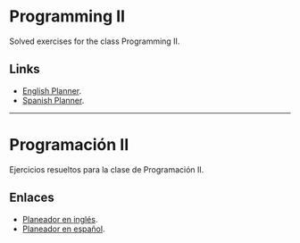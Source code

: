 
# Programming II

Solved exercises for the class Programming II.

## Links

- [English Planner](https://docs.google.com/spreadsheets/d/1qXFiYT6Dqq6whIq-G9dGMLRwa4sE5a3S1qb_ZJIJ_Xc/edit#gid=0).
- [Spanish Planner](https://docs.google.com/spreadsheets/d/1VPYsz411SiMPm03Z_9X83qtcKfL4C7E9iElGhiRomq4/edit#gid=0).
---

# Programación II

Ejercicios resueltos para la clase de Programación II.

## Enlaces

- [Planeador en inglés](https://docs.google.com/spreadsheets/d/1qXFiYT6Dqq6whIq-G9dGMLRwa4sE5a3S1qb_ZJIJ_Xc/edit#gid=0).
- [Planeador en español](https://docs.google.com/spreadsheets/d/1VPYsz411SiMPm03Z_9X83qtcKfL4C7E9iElGhiRomq4/edit#gid=0).
